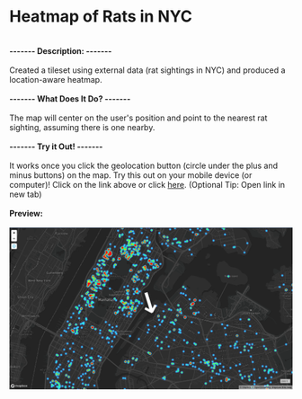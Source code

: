# Heatmap of Rats in NYC
<br><strong> ------- Description: ------- </strong><br><br>Created a tileset using external data (rat sightings in NYC) and produced a location-aware heatmap.<br>
<br><strong> ------- What Does It Do? ------- </strong><br><br> The map will center on the user's position and point to the nearest rat sighting, assuming there is one nearby.<br>
<BR><strong> ------- Try it Out! ------- </strong><br><br> It works once you click the geolocation button (circle under the plus and minus buttons) on the map. Try this out on your mobile device (or computer)! Click on the link above or click <a href="https://leesel.github.io/nyc_rats/" target="blank">here</a>. (Optional Tip: Open link in new tab)<br><br>
<strong> Preview: </strong> </br><br>
<img src="nyc_rats_heatmap.png" alt="nyc rats heatmap"/>
